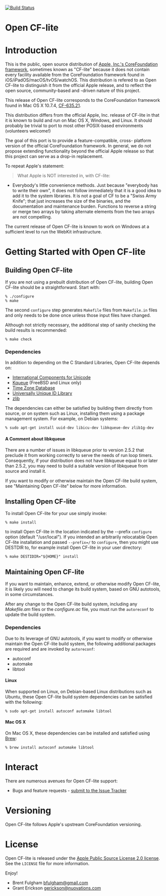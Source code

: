 [![Build Status][opencflite-github-action-svg]][opencflite-github-action]

[opencflite-github]: https://github.com/gerickson/opencflite
[opencflite-github-action]: https://github.com/gerickson/opencflite/actions?query=workflow%3ABuild+branch%3Amain+event%3Apush
[opencflite-github-action-svg]: https://github.com/gerickson/opencflite/actions/workflows/build.yml/badge.svg?branch=main&event=push

Open CF-lite
============

# Introduction

This is the public, open source distribution of [Apple, Inc.'s
CoreFoundation framework](https://opensource.apple.com/source/CF/),
sometimes known as "CF-lite" because it does not contain every
facility available from the CoreFoundation framework found in
iOS/iPadOS/macOS/tvOS/watchOS. This distribution is refered to as Open
CF-lite to distinguish it from the official Apple release, and to
reflect the open source, community-based and -driven nature of this
project.

This release of Open CF-lite corresponds to the CoreFoundation
framework found in Mac OS X 10.7.4,
[CF-635.21](https://opensource.apple.com/source/CF/CF-635.21/).

This distribution differs from the official Apple, Inc. release of
CF-lite in that it is known to build and run on Mac OS X, Windows, and
Linux. It should probably be trivial to port to most other POSIX-based
environments (volunteers welcome!)

The goal of this port is to provide a feature-compatible, cross-
platform version of the official CoreFoundation framework. In general,
we do not propose extending functionality beyond the official Apple
release so that this project can serve as a drop-in replacement.

To repeat Apple's statement:

> What Apple is NOT interested in, with CF-lite:
* Everybody's little convenience methods. Just because "everybody has to
write their own", it does not follow immediately that it is a good
idea to add it to the system libraries. It is not a goal of CF to be a
"Swiss Army Knife"; that just increases the size of the binaries, and
the documentation and maintenance burden. Functions to reverse a
string or merge two arrays by taking alternate elements from the two
arrays are not compelling.

The current release of Open CF-lite is known to work on Windows at a
sufficient level to run the WebKit infrastructure.

# Getting Started with Open CF-lite

## Building Open CF-lite

If you are not using a prebuilt distribution of Open CF-lite,
building Open CF-lite should be a straightforward. Start with:

    % ./configure
    % make

The second `configure` step generates `Makefile` files from
`Makefile.in` files and only needs to be done once unless those input
files have changed.

Although not strictly necessary, the additional step of sanity
checking the build results is recommended:

    % make check

### Dependencies

In addition to depending on the C Standard Libraries, Open
CF-lite depends on:

  * [International Components for Unicode](http://icu-project.org/)
  * [Kqueue](https://github.com/mheily/libkqueue) (FreeBSD and Linux only)
  * [Time Zone Database](https://www.iana.org/time-zones)
  * [Universally Unique ID Library](http://e2fsprogs.sourceforge.net)
  * [zlib](http://zlib.net/)

The dependencies can either be satisfied by building them directly
from source, or on system such as Linux, installing them using a
package management system. For example, on Debian systems:

    % sudo apt-get install uuid-dev libicu-dev libkqueue-dev zlib1g-dev

#### A Comment about libkqueue

There are a number of issues in libkqueue prior to version 2.5.2 that
preclude it from working correctly to serve the needs of run loop
timers. Consequently, if your distribution does not have libkqueue
equal to or later than 2.5.2, you may need to build a suitable version
of libkqueue from source and install it.

If you want to modify or otherwise maintain the Open CF-lite build
system, see "Maintaining Open CF-lite" below for more information.

## Installing Open CF-lite

To install Open CF-lite for your use simply invoke:

    % make install

to install Open CF-lite in the location indicated by the --prefix
`configure` option (default "/usr/local"). If you intended an
arbitrarily relocatable Open CF-lite installation and passed
`--prefix=/` to `configure`, then you might use DESTDIR to, for
example install Open CF-lite in your user directory:

    % make DESTIDIR="${HOME}" install

## Maintaining Open CF-lite

If you want to maintain, enhance, extend, or otherwise modify Open
CF-lite, it is likely you will need to change its build system,
based on GNU autotools, in some circumstances.

After any change to the Open CF-lite build system, including any
*Makefile.am* files or the *configure.ac* file, you must run the
`autoreconf` to update the build system.

### Dependencies

Due to its leverage of GNU autotools, if you want to modify or
otherwise maintain the Open CF-lite build system, the following
additional packages are required and are invoked by `autoreconf`:

  * autoconf
  * automake
  * libtool

#### Linux

When supported on Linux, on Debian-based Linux distributions such as
Ubuntu, these Open CF-lite build system dependencies can be satisfied
with the following:

    % sudo apt-get install autoconf automake libtool

#### Mac OS X

On Mac OS X, these dependencies can be installed and satisfied using
[Brew](https://brew.sh/):

    % brew install autoconf automake libtool

# Interact

There are numerous avenues for Open CF-lite support:

  * Bugs and feature requests - [submit to the Issue Tracker](https://github.com/gerickson/opencflite/issues)

# Versioning

Open CF-lite follows Apple's upstream CoreFoundation versioning.

# License

Open CF-lite is released under the [Apple Public Source License 2.0 license](https://opensource.org/licenses/APSL-2.0).
See the `LICENSE` file for more information.

Enjoy!

* Brent Fulgham <bfulgham@gmail.com>
* Grant Erickson <gerickson@nuovations.com>
